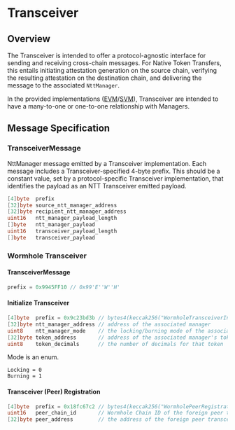 # Transceiver

## Overview

The Transceiver is intended to offer a protocol-agnostic interface for sending and receiving cross-chain messages. For Native Token Transfers, this entails initiating attestation generation on the source chain, verifying the resulting attestation on the destination chain, and delivering the message to the associated `NttManager`.

In the provided implementations ([EVM](/evm/src/Transceiver/Transceiver.sol)/[SVM](/solana/programs/example-native-token-transfers/src/transceivers/wormhole/)), Transceiver are intended to have a many-to-one or one-to-one relationship with Managers.

## Message Specification

### TransceiverMessage

NttManager message emitted by a Transceiver implementation. Each message includes a Transceiver-specified 4-byte prefix. This should be a constant value, set by a protocol-specific Transceiver implementation, that identifies the payload as an NTT Transceiver emitted payload.

```go
[4]byte  prefix
[32]byte source_ntt_manager_address
[32]byte recipient_ntt_manager_address
uint16   ntt_manager_payload_length
[]byte   ntt_manager_payload
uint16   transceiver_payload_length
[]byte   transceiver_payload
```

### Wormhole Transceiver

#### TransceiverMessage

```go
prefix = 0x9945FF10 // 0x99'E''W''H'
```

#### Initialize Transceiver

```go
[4]byte  prefix = 0x9c23bd3b // bytes4(keccak256("WormholeTransceiverInit"))
[32]byte ntt_manager_address // address of the associated manager
uint8    ntt_manager_mode    // the locking/burning mode of the associated manager
[32]byte token_address       // address of the associated manager's token
uint8    token_decimals      // the number of decimals for that token
```

Mode is an enum.

```
Locking = 0
Burning = 1
```

#### Transceiver (Peer) Registration

```go
[4]byte  prefix = 0x18fc67c2 // bytes4(keccak256("WormholePeerRegistration"))
uint16   peer_chain_id       // Wormhole Chain ID of the foreign peer transceiver
[32]byte peer_address        // the address of the foreign peer transceiver
```
